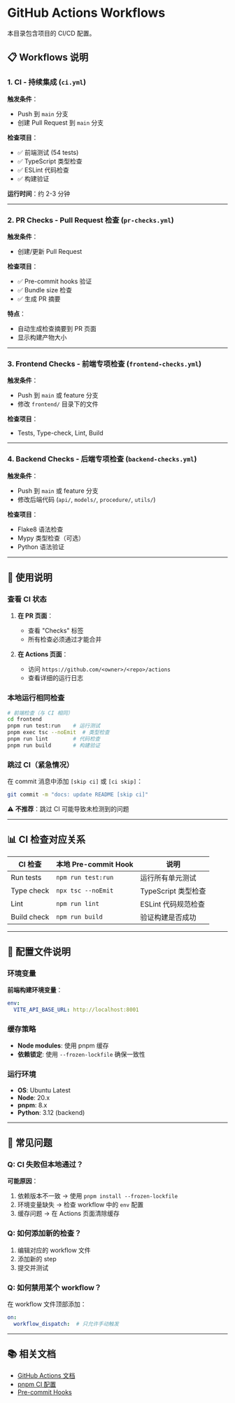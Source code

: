# GitHub Actions Workflows

本目录包含项目的 CI/CD 配置。

## 📋 Workflows 说明

### 1. **CI - 持续集成** (`ci.yml`)
**触发条件**：
- Push 到 `main` 分支
- 创建 Pull Request 到 `main` 分支

**检查项目**：
- ✅ 前端测试 (54 tests)
- ✅ TypeScript 类型检查
- ✅ ESLint 代码检查
- ✅ 构建验证

**运行时间**：约 2-3 分钟

---

### 2. **PR Checks - Pull Request 检查** (`pr-checks.yml`)
**触发条件**：
- 创建/更新 Pull Request

**检查项目**：
- ✅ Pre-commit hooks 验证
- ✅ Bundle size 检查
- ✅ 生成 PR 摘要

**特点**：
- 自动生成检查摘要到 PR 页面
- 显示构建产物大小

---

### 3. **Frontend Checks - 前端专项检查** (`frontend-checks.yml`)
**触发条件**：
- Push 到 `main` 或 feature 分支
- 修改 `frontend/` 目录下的文件

**检查项目**：
- Tests, Type-check, Lint, Build

---

### 4. **Backend Checks - 后端专项检查** (`backend-checks.yml`)
**触发条件**：
- Push 到 `main` 或 feature 分支
- 修改后端代码 (`api/`, `models/`, `procedure/`, `utils/`)

**检查项目**：
- Flake8 语法检查
- Mypy 类型检查（可选）
- Python 语法验证

---

## 🚀 使用说明

### 查看 CI 状态

1. **在 PR 页面**：
   - 查看 "Checks" 标签
   - 所有检查必须通过才能合并

2. **在 Actions 页面**：
   - 访问 `https://github.com/<owner>/<repo>/actions`
   - 查看详细的运行日志

### 本地运行相同检查

```bash
# 前端检查（与 CI 相同）
cd frontend
pnpm run test:run    # 运行测试
pnpm exec tsc --noEmit  # 类型检查
pnpm run lint        # 代码检查
pnpm run build       # 构建验证
```

### 跳过 CI（紧急情况）

在 commit 消息中添加 `[skip ci]` 或 `[ci skip]`：

```bash
git commit -m "docs: update README [skip ci]"
```

⚠️ **不推荐**：跳过 CI 可能导致未检测到的问题

---

## 📊 CI 检查对应关系

| CI 检查 | 本地 Pre-commit Hook | 说明 |
|---------|---------------------|------|
| Run tests | `npm run test:run` | 运行所有单元测试 |
| Type check | `npx tsc --noEmit` | TypeScript 类型检查 |
| Lint | `npm run lint` | ESLint 代码规范检查 |
| Build check | `npm run build` | 验证构建是否成功 |

---

## 🔧 配置文件说明

### 环境变量

**前端构建环境变量**：
```yaml
env:
  VITE_API_BASE_URL: http://localhost:8001
```

### 缓存策略

- **Node modules**: 使用 pnpm 缓存
- **依赖锁定**: 使用 `--frozen-lockfile` 确保一致性

### 运行环境

- **OS**: Ubuntu Latest
- **Node**: 20.x
- **pnpm**: 8.x
- **Python**: 3.12 (backend)

---

## 🐛 常见问题

### Q: CI 失败但本地通过？

**可能原因**：
1. 依赖版本不一致 → 使用 `pnpm install --frozen-lockfile`
2. 环境变量缺失 → 检查 workflow 中的 `env` 配置
3. 缓存问题 → 在 Actions 页面清除缓存

### Q: 如何添加新的检查？

1. 编辑对应的 workflow 文件
2. 添加新的 step
3. 提交并测试

### Q: 如何禁用某个 workflow？

在 workflow 文件顶部添加：
```yaml
on:
  workflow_dispatch:  # 只允许手动触发
```

---

## 📚 相关文档

- [GitHub Actions 文档](https://docs.github.com/actions)
- [pnpm CI 配置](https://pnpm.io/continuous-integration)
- [Pre-commit Hooks](./.githooks/README.md)
